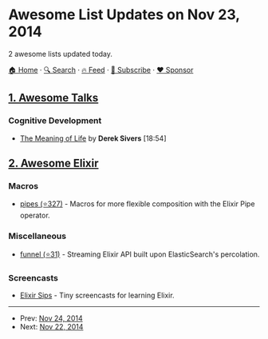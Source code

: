 # Awesome List Updates on Nov 23, 2014

2 awesome lists updated today.

[🏠 Home](/README.md) · [🔍 Search](https://www.trackawesomelist.com/search/) · [🔥 Feed](https://www.trackawesomelist.com/rss.xml) · [📮 Subscribe](https://trackawesomelist.us17.list-manage.com/subscribe?u=d2f0117aa829c83a63ec63c2f&id=36a103854c) · [❤️  Sponsor](https://github.com/sponsors/theowenyoung)



## [1. Awesome Talks](/content/JanVanRyswyck/awesome-talks/README.md)

### Cognitive Development

*   [The Meaning of Life](https://www.youtube.com/watch?v=zzcCWEb-tyk) by **Derek Sivers** \[18:54]

## [2. Awesome Elixir](/content/h4cc/awesome-elixir/README.md)

### Macros

*   [pipes (⭐327)](https://github.com/batate/elixir-pipes) - Macros for more flexible composition with the Elixir Pipe operator.

### Miscellaneous

*   [funnel (⭐31)](https://github.com/chatgris/funnel) - Streaming Elixir API built upon ElasticSearch's percolation.

### Screencasts

*   [Elixir Sips](http://elixirsips.com/) - Tiny screencasts for learning Elixir.

---

- Prev: [Nov 24, 2014](/content/2014/11/24/README.md)
- Next: [Nov 22, 2014](/content/2014/11/22/README.md)